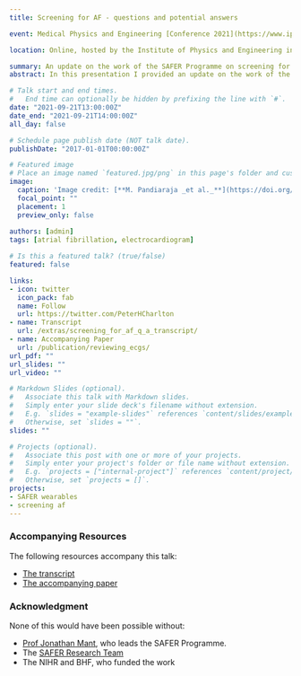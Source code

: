 ```yaml
---
title: Screening for AF - questions and potential answers

event: Medical Physics and Engineering [Conference 2021](https://www.ipem.ac.uk/Conferences-Events/MPEC)

location: Online, hosted by the Institute of Physics and Engineering in Medicine

summary: An update on the work of the SAFER Programme on screening for atrial fibrillation.
abstract: In this presentation I provided an update on the work of the SAFER Programme on screening for atrial fibrillation. The SAFER Programme is an ongoing body of research led by the University of Cambridge, investigating whether screening for atrial fibrillation is effective and cost effective in reducing stroke and other key outcomes compared to current practice. In this talk, I firstly consider the key questions which the research is addressing, and what is known about them so far. Secondly, I present our work on optimising the screening approach to reduce costs whilst maintaining its effectiveness. Thirdly, I provide some insights into what screening might look like in the future.

# Talk start and end times.
#   End time can optionally be hidden by prefixing the line with `#`.
date: "2021-09-21T13:00:00Z"
date_end: "2021-09-21T14:00:00Z"
all_day: false

# Schedule page publish date (NOT talk date).
publishDate: "2017-01-01T00:00:00Z"

# Featured image
# Place an image named `featured.jpg/png` in this page's folder and customize its options here.
image: 
  caption: 'Image credit: [**M. Pandiaraja _et al._**](https://doi.org/10.3390/ecsa-7-08195) ([CC BY 4.0](https://creativecommons.org/licenses/by/4.0/)) - originally from Zenicor [Press Material](https://zenicor.com/press-material/)'
  focal_point: ""
  placement: 1
  preview_only: false
  
authors: [admin]
tags: [atrial fibrillation, electrocardiogram]

# Is this a featured talk? (true/false)
featured: false

links:
- icon: twitter
  icon_pack: fab
  name: Follow
  url: https://twitter.com/PeterHCharlton
- name: Transcript
  url: /extras/screening_for_af_q_a_transcript/
- name: Accompanying Paper
  url: /publication/reviewing_ecgs/
url_pdf: ""
url_slides: ""
url_video: ""

# Markdown Slides (optional).
#   Associate this talk with Markdown slides.
#   Simply enter your slide deck's filename without extension.
#   E.g. `slides = "example-slides"` references `content/slides/example-slides.md`.
#   Otherwise, set `slides = ""`.
slides: ""

# Projects (optional).
#   Associate this post with one or more of your projects.
#   Simply enter your project's folder or file name without extension.
#   E.g. `projects = ["internal-project"]` references `content/project/deep-learning/index.md`.
#   Otherwise, set `projects = []`.
projects:
- SAFER wearables
- screening af
---
```


### Accompanying Resources

The following resources accompany this talk:
- [The transcript](/extras/screening_for_af_q_a_transcript/)
- [The accompanying paper](/publication/reviewing_ecgs/)

### Acknowledgment

None of this would have been possible without:
- [Prof Jonathan Mant](https://www.phpc.cam.ac.uk/people/pcu-group/pcu-senior-academic-staff/jonathan-mant/), who leads the SAFER Programme.
- The [SAFER Research Team](https://www.safer.phpc.cam.ac.uk/about-us/research-team/)
- The NIHR and BHF, who funded the work

